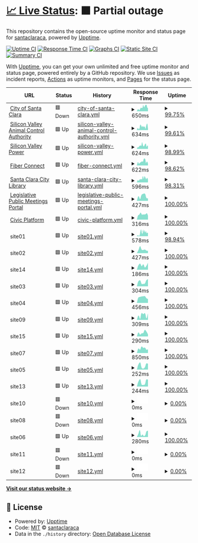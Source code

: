 # [📈 Live Status](https://santaclaraca.github.io/upptime): <!--live status--> **🟧 Partial outage**

This repository contains the open-source uptime monitor and status page for [santaclaraca](https://santaclaraca.github.io/upptime), powered by [Upptime](https://github.com/upptime/upptime).

[![Uptime CI](https://github.com/santaclaraca/upptime/workflows/Uptime%20CI/badge.svg)](https://github.com/santaclaraca/upptime/actions?query=workflow%3A%22Uptime+CI%22)
[![Response Time CI](https://github.com/santaclaraca/upptime/workflows/Response%20Time%20CI/badge.svg)](https://github.com/santaclaraca/upptime/actions?query=workflow%3A%22Response+Time+CI%22)
[![Graphs CI](https://github.com/santaclaraca/upptime/workflows/Graphs%20CI/badge.svg)](https://github.com/santaclaraca/upptime/actions?query=workflow%3A%22Graphs+CI%22)
[![Static Site CI](https://github.com/santaclaraca/upptime/workflows/Static%20Site%20CI/badge.svg)](https://github.com/santaclaraca/upptime/actions?query=workflow%3A%22Static+Site+CI%22)
[![Summary CI](https://github.com/santaclaraca/upptime/workflows/Summary%20CI/badge.svg)](https://github.com/santaclaraca/upptime/actions?query=workflow%3A%22Summary+CI%22)

With [Upptime](https://upptime.js.org), you can get your own unlimited and free uptime monitor and status page, powered entirely by a GitHub repository. We use [Issues](https://github.com/santaclaraca/upptime/issues) as incident reports, [Actions](https://github.com/santaclaraca/upptime/actions) as uptime monitors, and [Pages](https://santaclaraca.github.io/upptime) for the status page.

<!--start: status pages-->
<!-- This summary is generated by Upptime (https://github.com/upptime/upptime) -->
<!-- Do not edit this manually, your changes will be overwritten -->
<!-- prettier-ignore -->
| URL | Status | History | Response Time | Uptime |
| --- | ------ | ------- | ------------- | ------ |
| <img alt="" src="https://icons.duckduckgo.com/ip3/www.santaclaraca.gov.ico" height="13"> [City of Santa Clara](https://www.santaclaraca.gov) | 🟥 Down | [city-of-santa-clara.yml](https://github.com/santaclaraca/upptime/commits/HEAD/history/city-of-santa-clara.yml) | <details><summary><img alt="Response time graph" src="./graphs/city-of-santa-clara/response-time-week.png" height="20"> 650ms</summary><br><a href="https://santaclaraca.github.io/upptime/history/city-of-santa-clara"><img alt="Response time 764" src="https://img.shields.io/endpoint?url=https%3A%2F%2Fraw.githubusercontent.com%2Fsantaclaraca%2Fupptime%2FHEAD%2Fapi%2Fcity-of-santa-clara%2Fresponse-time.json"></a><br><a href="https://santaclaraca.github.io/upptime/history/city-of-santa-clara"><img alt="24-hour response time 713" src="https://img.shields.io/endpoint?url=https%3A%2F%2Fraw.githubusercontent.com%2Fsantaclaraca%2Fupptime%2FHEAD%2Fapi%2Fcity-of-santa-clara%2Fresponse-time-day.json"></a><br><a href="https://santaclaraca.github.io/upptime/history/city-of-santa-clara"><img alt="7-day response time 650" src="https://img.shields.io/endpoint?url=https%3A%2F%2Fraw.githubusercontent.com%2Fsantaclaraca%2Fupptime%2FHEAD%2Fapi%2Fcity-of-santa-clara%2Fresponse-time-week.json"></a><br><a href="https://santaclaraca.github.io/upptime/history/city-of-santa-clara"><img alt="30-day response time 688" src="https://img.shields.io/endpoint?url=https%3A%2F%2Fraw.githubusercontent.com%2Fsantaclaraca%2Fupptime%2FHEAD%2Fapi%2Fcity-of-santa-clara%2Fresponse-time-month.json"></a><br><a href="https://santaclaraca.github.io/upptime/history/city-of-santa-clara"><img alt="1-year response time 764" src="https://img.shields.io/endpoint?url=https%3A%2F%2Fraw.githubusercontent.com%2Fsantaclaraca%2Fupptime%2FHEAD%2Fapi%2Fcity-of-santa-clara%2Fresponse-time-year.json"></a></details> | <details><summary><a href="https://santaclaraca.github.io/upptime/history/city-of-santa-clara">99.75%</a></summary><a href="https://santaclaraca.github.io/upptime/history/city-of-santa-clara"><img alt="All-time uptime 99.92%" src="https://img.shields.io/endpoint?url=https%3A%2F%2Fraw.githubusercontent.com%2Fsantaclaraca%2Fupptime%2FHEAD%2Fapi%2Fcity-of-santa-clara%2Fuptime.json"></a><br><a href="https://santaclaraca.github.io/upptime/history/city-of-santa-clara"><img alt="24-hour uptime 98.28%" src="https://img.shields.io/endpoint?url=https%3A%2F%2Fraw.githubusercontent.com%2Fsantaclaraca%2Fupptime%2FHEAD%2Fapi%2Fcity-of-santa-clara%2Fuptime-day.json"></a><br><a href="https://santaclaraca.github.io/upptime/history/city-of-santa-clara"><img alt="7-day uptime 99.75%" src="https://img.shields.io/endpoint?url=https%3A%2F%2Fraw.githubusercontent.com%2Fsantaclaraca%2Fupptime%2FHEAD%2Fapi%2Fcity-of-santa-clara%2Fuptime-week.json"></a><br><a href="https://santaclaraca.github.io/upptime/history/city-of-santa-clara"><img alt="30-day uptime 99.90%" src="https://img.shields.io/endpoint?url=https%3A%2F%2Fraw.githubusercontent.com%2Fsantaclaraca%2Fupptime%2FHEAD%2Fapi%2Fcity-of-santa-clara%2Fuptime-month.json"></a><br><a href="https://santaclaraca.github.io/upptime/history/city-of-santa-clara"><img alt="1-year uptime 99.92%" src="https://img.shields.io/endpoint?url=https%3A%2F%2Fraw.githubusercontent.com%2Fsantaclaraca%2Fupptime%2FHEAD%2Fapi%2Fcity-of-santa-clara%2Fuptime-year.json"></a></details>
| <img alt="" src="https://icons.duckduckgo.com/ip3/www.svaca.com.ico" height="13"> [Silicon Valley Animal Control Authority](https://www.svaca.com) | 🟩 Up | [silicon-valley-animal-control-authority.yml](https://github.com/santaclaraca/upptime/commits/HEAD/history/silicon-valley-animal-control-authority.yml) | <details><summary><img alt="Response time graph" src="./graphs/silicon-valley-animal-control-authority/response-time-week.png" height="20"> 634ms</summary><br><a href="https://santaclaraca.github.io/upptime/history/silicon-valley-animal-control-authority"><img alt="Response time 734" src="https://img.shields.io/endpoint?url=https%3A%2F%2Fraw.githubusercontent.com%2Fsantaclaraca%2Fupptime%2FHEAD%2Fapi%2Fsilicon-valley-animal-control-authority%2Fresponse-time.json"></a><br><a href="https://santaclaraca.github.io/upptime/history/silicon-valley-animal-control-authority"><img alt="24-hour response time 663" src="https://img.shields.io/endpoint?url=https%3A%2F%2Fraw.githubusercontent.com%2Fsantaclaraca%2Fupptime%2FHEAD%2Fapi%2Fsilicon-valley-animal-control-authority%2Fresponse-time-day.json"></a><br><a href="https://santaclaraca.github.io/upptime/history/silicon-valley-animal-control-authority"><img alt="7-day response time 634" src="https://img.shields.io/endpoint?url=https%3A%2F%2Fraw.githubusercontent.com%2Fsantaclaraca%2Fupptime%2FHEAD%2Fapi%2Fsilicon-valley-animal-control-authority%2Fresponse-time-week.json"></a><br><a href="https://santaclaraca.github.io/upptime/history/silicon-valley-animal-control-authority"><img alt="30-day response time 670" src="https://img.shields.io/endpoint?url=https%3A%2F%2Fraw.githubusercontent.com%2Fsantaclaraca%2Fupptime%2FHEAD%2Fapi%2Fsilicon-valley-animal-control-authority%2Fresponse-time-month.json"></a><br><a href="https://santaclaraca.github.io/upptime/history/silicon-valley-animal-control-authority"><img alt="1-year response time 734" src="https://img.shields.io/endpoint?url=https%3A%2F%2Fraw.githubusercontent.com%2Fsantaclaraca%2Fupptime%2FHEAD%2Fapi%2Fsilicon-valley-animal-control-authority%2Fresponse-time-year.json"></a></details> | <details><summary><a href="https://santaclaraca.github.io/upptime/history/silicon-valley-animal-control-authority">99.61%</a></summary><a href="https://santaclaraca.github.io/upptime/history/silicon-valley-animal-control-authority"><img alt="All-time uptime 99.91%" src="https://img.shields.io/endpoint?url=https%3A%2F%2Fraw.githubusercontent.com%2Fsantaclaraca%2Fupptime%2FHEAD%2Fapi%2Fsilicon-valley-animal-control-authority%2Fuptime.json"></a><br><a href="https://santaclaraca.github.io/upptime/history/silicon-valley-animal-control-authority"><img alt="24-hour uptime 97.29%" src="https://img.shields.io/endpoint?url=https%3A%2F%2Fraw.githubusercontent.com%2Fsantaclaraca%2Fupptime%2FHEAD%2Fapi%2Fsilicon-valley-animal-control-authority%2Fuptime-day.json"></a><br><a href="https://santaclaraca.github.io/upptime/history/silicon-valley-animal-control-authority"><img alt="7-day uptime 99.61%" src="https://img.shields.io/endpoint?url=https%3A%2F%2Fraw.githubusercontent.com%2Fsantaclaraca%2Fupptime%2FHEAD%2Fapi%2Fsilicon-valley-animal-control-authority%2Fuptime-week.json"></a><br><a href="https://santaclaraca.github.io/upptime/history/silicon-valley-animal-control-authority"><img alt="30-day uptime 99.87%" src="https://img.shields.io/endpoint?url=https%3A%2F%2Fraw.githubusercontent.com%2Fsantaclaraca%2Fupptime%2FHEAD%2Fapi%2Fsilicon-valley-animal-control-authority%2Fuptime-month.json"></a><br><a href="https://santaclaraca.github.io/upptime/history/silicon-valley-animal-control-authority"><img alt="1-year uptime 99.91%" src="https://img.shields.io/endpoint?url=https%3A%2F%2Fraw.githubusercontent.com%2Fsantaclaraca%2Fupptime%2FHEAD%2Fapi%2Fsilicon-valley-animal-control-authority%2Fuptime-year.json"></a></details>
| <img alt="" src="https://icons.duckduckgo.com/ip3/www.siliconvalleypower.com.ico" height="13"> [Silicon Valley Power](https://www.siliconvalleypower.com) | 🟩 Up | [silicon-valley-power.yml](https://github.com/santaclaraca/upptime/commits/HEAD/history/silicon-valley-power.yml) | <details><summary><img alt="Response time graph" src="./graphs/silicon-valley-power/response-time-week.png" height="20"> 624ms</summary><br><a href="https://santaclaraca.github.io/upptime/history/silicon-valley-power"><img alt="Response time 675" src="https://img.shields.io/endpoint?url=https%3A%2F%2Fraw.githubusercontent.com%2Fsantaclaraca%2Fupptime%2FHEAD%2Fapi%2Fsilicon-valley-power%2Fresponse-time.json"></a><br><a href="https://santaclaraca.github.io/upptime/history/silicon-valley-power"><img alt="24-hour response time 659" src="https://img.shields.io/endpoint?url=https%3A%2F%2Fraw.githubusercontent.com%2Fsantaclaraca%2Fupptime%2FHEAD%2Fapi%2Fsilicon-valley-power%2Fresponse-time-day.json"></a><br><a href="https://santaclaraca.github.io/upptime/history/silicon-valley-power"><img alt="7-day response time 624" src="https://img.shields.io/endpoint?url=https%3A%2F%2Fraw.githubusercontent.com%2Fsantaclaraca%2Fupptime%2FHEAD%2Fapi%2Fsilicon-valley-power%2Fresponse-time-week.json"></a><br><a href="https://santaclaraca.github.io/upptime/history/silicon-valley-power"><img alt="30-day response time 649" src="https://img.shields.io/endpoint?url=https%3A%2F%2Fraw.githubusercontent.com%2Fsantaclaraca%2Fupptime%2FHEAD%2Fapi%2Fsilicon-valley-power%2Fresponse-time-month.json"></a><br><a href="https://santaclaraca.github.io/upptime/history/silicon-valley-power"><img alt="1-year response time 675" src="https://img.shields.io/endpoint?url=https%3A%2F%2Fraw.githubusercontent.com%2Fsantaclaraca%2Fupptime%2FHEAD%2Fapi%2Fsilicon-valley-power%2Fresponse-time-year.json"></a></details> | <details><summary><a href="https://santaclaraca.github.io/upptime/history/silicon-valley-power">98.99%</a></summary><a href="https://santaclaraca.github.io/upptime/history/silicon-valley-power"><img alt="All-time uptime 99.89%" src="https://img.shields.io/endpoint?url=https%3A%2F%2Fraw.githubusercontent.com%2Fsantaclaraca%2Fupptime%2FHEAD%2Fapi%2Fsilicon-valley-power%2Fuptime.json"></a><br><a href="https://santaclaraca.github.io/upptime/history/silicon-valley-power"><img alt="24-hour uptime 92.95%" src="https://img.shields.io/endpoint?url=https%3A%2F%2Fraw.githubusercontent.com%2Fsantaclaraca%2Fupptime%2FHEAD%2Fapi%2Fsilicon-valley-power%2Fuptime-day.json"></a><br><a href="https://santaclaraca.github.io/upptime/history/silicon-valley-power"><img alt="7-day uptime 98.99%" src="https://img.shields.io/endpoint?url=https%3A%2F%2Fraw.githubusercontent.com%2Fsantaclaraca%2Fupptime%2FHEAD%2Fapi%2Fsilicon-valley-power%2Fuptime-week.json"></a><br><a href="https://santaclaraca.github.io/upptime/history/silicon-valley-power"><img alt="30-day uptime 99.65%" src="https://img.shields.io/endpoint?url=https%3A%2F%2Fraw.githubusercontent.com%2Fsantaclaraca%2Fupptime%2FHEAD%2Fapi%2Fsilicon-valley-power%2Fuptime-month.json"></a><br><a href="https://santaclaraca.github.io/upptime/history/silicon-valley-power"><img alt="1-year uptime 99.89%" src="https://img.shields.io/endpoint?url=https%3A%2F%2Fraw.githubusercontent.com%2Fsantaclaraca%2Fupptime%2FHEAD%2Fapi%2Fsilicon-valley-power%2Fuptime-year.json"></a></details>
| <img alt="" src="https://icons.duckduckgo.com/ip3/www.svpfiber.com.ico" height="13"> [Fiber Connect](https://www.svpfiber.com) | 🟩 Up | [fiber-connect.yml](https://github.com/santaclaraca/upptime/commits/HEAD/history/fiber-connect.yml) | <details><summary><img alt="Response time graph" src="./graphs/fiber-connect/response-time-week.png" height="20"> 622ms</summary><br><a href="https://santaclaraca.github.io/upptime/history/fiber-connect"><img alt="Response time 618" src="https://img.shields.io/endpoint?url=https%3A%2F%2Fraw.githubusercontent.com%2Fsantaclaraca%2Fupptime%2FHEAD%2Fapi%2Ffiber-connect%2Fresponse-time.json"></a><br><a href="https://santaclaraca.github.io/upptime/history/fiber-connect"><img alt="24-hour response time 677" src="https://img.shields.io/endpoint?url=https%3A%2F%2Fraw.githubusercontent.com%2Fsantaclaraca%2Fupptime%2FHEAD%2Fapi%2Ffiber-connect%2Fresponse-time-day.json"></a><br><a href="https://santaclaraca.github.io/upptime/history/fiber-connect"><img alt="7-day response time 622" src="https://img.shields.io/endpoint?url=https%3A%2F%2Fraw.githubusercontent.com%2Fsantaclaraca%2Fupptime%2FHEAD%2Fapi%2Ffiber-connect%2Fresponse-time-week.json"></a><br><a href="https://santaclaraca.github.io/upptime/history/fiber-connect"><img alt="30-day response time 882" src="https://img.shields.io/endpoint?url=https%3A%2F%2Fraw.githubusercontent.com%2Fsantaclaraca%2Fupptime%2FHEAD%2Fapi%2Ffiber-connect%2Fresponse-time-month.json"></a><br><a href="https://santaclaraca.github.io/upptime/history/fiber-connect"><img alt="1-year response time 618" src="https://img.shields.io/endpoint?url=https%3A%2F%2Fraw.githubusercontent.com%2Fsantaclaraca%2Fupptime%2FHEAD%2Fapi%2Ffiber-connect%2Fresponse-time-year.json"></a></details> | <details><summary><a href="https://santaclaraca.github.io/upptime/history/fiber-connect">98.62%</a></summary><a href="https://santaclaraca.github.io/upptime/history/fiber-connect"><img alt="All-time uptime 99.89%" src="https://img.shields.io/endpoint?url=https%3A%2F%2Fraw.githubusercontent.com%2Fsantaclaraca%2Fupptime%2FHEAD%2Fapi%2Ffiber-connect%2Fuptime.json"></a><br><a href="https://santaclaraca.github.io/upptime/history/fiber-connect"><img alt="24-hour uptime 90.34%" src="https://img.shields.io/endpoint?url=https%3A%2F%2Fraw.githubusercontent.com%2Fsantaclaraca%2Fupptime%2FHEAD%2Fapi%2Ffiber-connect%2Fuptime-day.json"></a><br><a href="https://santaclaraca.github.io/upptime/history/fiber-connect"><img alt="7-day uptime 98.62%" src="https://img.shields.io/endpoint?url=https%3A%2F%2Fraw.githubusercontent.com%2Fsantaclaraca%2Fupptime%2FHEAD%2Fapi%2Ffiber-connect%2Fuptime-week.json"></a><br><a href="https://santaclaraca.github.io/upptime/history/fiber-connect"><img alt="30-day uptime 99.64%" src="https://img.shields.io/endpoint?url=https%3A%2F%2Fraw.githubusercontent.com%2Fsantaclaraca%2Fupptime%2FHEAD%2Fapi%2Ffiber-connect%2Fuptime-month.json"></a><br><a href="https://santaclaraca.github.io/upptime/history/fiber-connect"><img alt="1-year uptime 99.89%" src="https://img.shields.io/endpoint?url=https%3A%2F%2Fraw.githubusercontent.com%2Fsantaclaraca%2Fupptime%2FHEAD%2Fapi%2Ffiber-connect%2Fuptime-year.json"></a></details>
| <img alt="" src="https://icons.duckduckgo.com/ip3/www.sclibrary.org.ico" height="13"> [Santa Clara City Library](https://www.sclibrary.org) | 🟩 Up | [santa-clara-city-library.yml](https://github.com/santaclaraca/upptime/commits/HEAD/history/santa-clara-city-library.yml) | <details><summary><img alt="Response time graph" src="./graphs/santa-clara-city-library/response-time-week.png" height="20"> 596ms</summary><br><a href="https://santaclaraca.github.io/upptime/history/santa-clara-city-library"><img alt="Response time 581" src="https://img.shields.io/endpoint?url=https%3A%2F%2Fraw.githubusercontent.com%2Fsantaclaraca%2Fupptime%2FHEAD%2Fapi%2Fsanta-clara-city-library%2Fresponse-time.json"></a><br><a href="https://santaclaraca.github.io/upptime/history/santa-clara-city-library"><img alt="24-hour response time 633" src="https://img.shields.io/endpoint?url=https%3A%2F%2Fraw.githubusercontent.com%2Fsantaclaraca%2Fupptime%2FHEAD%2Fapi%2Fsanta-clara-city-library%2Fresponse-time-day.json"></a><br><a href="https://santaclaraca.github.io/upptime/history/santa-clara-city-library"><img alt="7-day response time 596" src="https://img.shields.io/endpoint?url=https%3A%2F%2Fraw.githubusercontent.com%2Fsantaclaraca%2Fupptime%2FHEAD%2Fapi%2Fsanta-clara-city-library%2Fresponse-time-week.json"></a><br><a href="https://santaclaraca.github.io/upptime/history/santa-clara-city-library"><img alt="30-day response time 556" src="https://img.shields.io/endpoint?url=https%3A%2F%2Fraw.githubusercontent.com%2Fsantaclaraca%2Fupptime%2FHEAD%2Fapi%2Fsanta-clara-city-library%2Fresponse-time-month.json"></a><br><a href="https://santaclaraca.github.io/upptime/history/santa-clara-city-library"><img alt="1-year response time 581" src="https://img.shields.io/endpoint?url=https%3A%2F%2Fraw.githubusercontent.com%2Fsantaclaraca%2Fupptime%2FHEAD%2Fapi%2Fsanta-clara-city-library%2Fresponse-time-year.json"></a></details> | <details><summary><a href="https://santaclaraca.github.io/upptime/history/santa-clara-city-library">98.31%</a></summary><a href="https://santaclaraca.github.io/upptime/history/santa-clara-city-library"><img alt="All-time uptime 99.89%" src="https://img.shields.io/endpoint?url=https%3A%2F%2Fraw.githubusercontent.com%2Fsantaclaraca%2Fupptime%2FHEAD%2Fapi%2Fsanta-clara-city-library%2Fuptime.json"></a><br><a href="https://santaclaraca.github.io/upptime/history/santa-clara-city-library"><img alt="24-hour uptime 88.19%" src="https://img.shields.io/endpoint?url=https%3A%2F%2Fraw.githubusercontent.com%2Fsantaclaraca%2Fupptime%2FHEAD%2Fapi%2Fsanta-clara-city-library%2Fuptime-day.json"></a><br><a href="https://santaclaraca.github.io/upptime/history/santa-clara-city-library"><img alt="7-day uptime 98.31%" src="https://img.shields.io/endpoint?url=https%3A%2F%2Fraw.githubusercontent.com%2Fsantaclaraca%2Fupptime%2FHEAD%2Fapi%2Fsanta-clara-city-library%2Fuptime-week.json"></a><br><a href="https://santaclaraca.github.io/upptime/history/santa-clara-city-library"><img alt="30-day uptime 99.57%" src="https://img.shields.io/endpoint?url=https%3A%2F%2Fraw.githubusercontent.com%2Fsantaclaraca%2Fupptime%2FHEAD%2Fapi%2Fsanta-clara-city-library%2Fuptime-month.json"></a><br><a href="https://santaclaraca.github.io/upptime/history/santa-clara-city-library"><img alt="1-year uptime 99.89%" src="https://img.shields.io/endpoint?url=https%3A%2F%2Fraw.githubusercontent.com%2Fsantaclaraca%2Fupptime%2FHEAD%2Fapi%2Fsanta-clara-city-library%2Fuptime-year.json"></a></details>
| <img alt="" src="https://icons.duckduckgo.com/ip3/santaclara.legistar.com.ico" height="13"> [Legislative Public Meetings Portal](https://santaclara.legistar.com/) | 🟩 Up | [legislative-public-meetings-portal.yml](https://github.com/santaclaraca/upptime/commits/HEAD/history/legislative-public-meetings-portal.yml) | <details><summary><img alt="Response time graph" src="./graphs/legislative-public-meetings-portal/response-time-week.png" height="20"> 427ms</summary><br><a href="https://santaclaraca.github.io/upptime/history/legislative-public-meetings-portal"><img alt="Response time 420" src="https://img.shields.io/endpoint?url=https%3A%2F%2Fraw.githubusercontent.com%2Fsantaclaraca%2Fupptime%2FHEAD%2Fapi%2Flegislative-public-meetings-portal%2Fresponse-time.json"></a><br><a href="https://santaclaraca.github.io/upptime/history/legislative-public-meetings-portal"><img alt="24-hour response time 226" src="https://img.shields.io/endpoint?url=https%3A%2F%2Fraw.githubusercontent.com%2Fsantaclaraca%2Fupptime%2FHEAD%2Fapi%2Flegislative-public-meetings-portal%2Fresponse-time-day.json"></a><br><a href="https://santaclaraca.github.io/upptime/history/legislative-public-meetings-portal"><img alt="7-day response time 427" src="https://img.shields.io/endpoint?url=https%3A%2F%2Fraw.githubusercontent.com%2Fsantaclaraca%2Fupptime%2FHEAD%2Fapi%2Flegislative-public-meetings-portal%2Fresponse-time-week.json"></a><br><a href="https://santaclaraca.github.io/upptime/history/legislative-public-meetings-portal"><img alt="30-day response time 403" src="https://img.shields.io/endpoint?url=https%3A%2F%2Fraw.githubusercontent.com%2Fsantaclaraca%2Fupptime%2FHEAD%2Fapi%2Flegislative-public-meetings-portal%2Fresponse-time-month.json"></a><br><a href="https://santaclaraca.github.io/upptime/history/legislative-public-meetings-portal"><img alt="1-year response time 420" src="https://img.shields.io/endpoint?url=https%3A%2F%2Fraw.githubusercontent.com%2Fsantaclaraca%2Fupptime%2FHEAD%2Fapi%2Flegislative-public-meetings-portal%2Fresponse-time-year.json"></a></details> | <details><summary><a href="https://santaclaraca.github.io/upptime/history/legislative-public-meetings-portal">100.00%</a></summary><a href="https://santaclaraca.github.io/upptime/history/legislative-public-meetings-portal"><img alt="All-time uptime 99.99%" src="https://img.shields.io/endpoint?url=https%3A%2F%2Fraw.githubusercontent.com%2Fsantaclaraca%2Fupptime%2FHEAD%2Fapi%2Flegislative-public-meetings-portal%2Fuptime.json"></a><br><a href="https://santaclaraca.github.io/upptime/history/legislative-public-meetings-portal"><img alt="24-hour uptime 100.00%" src="https://img.shields.io/endpoint?url=https%3A%2F%2Fraw.githubusercontent.com%2Fsantaclaraca%2Fupptime%2FHEAD%2Fapi%2Flegislative-public-meetings-portal%2Fuptime-day.json"></a><br><a href="https://santaclaraca.github.io/upptime/history/legislative-public-meetings-portal"><img alt="7-day uptime 100.00%" src="https://img.shields.io/endpoint?url=https%3A%2F%2Fraw.githubusercontent.com%2Fsantaclaraca%2Fupptime%2FHEAD%2Fapi%2Flegislative-public-meetings-portal%2Fuptime-week.json"></a><br><a href="https://santaclaraca.github.io/upptime/history/legislative-public-meetings-portal"><img alt="30-day uptime 99.96%" src="https://img.shields.io/endpoint?url=https%3A%2F%2Fraw.githubusercontent.com%2Fsantaclaraca%2Fupptime%2FHEAD%2Fapi%2Flegislative-public-meetings-portal%2Fuptime-month.json"></a><br><a href="https://santaclaraca.github.io/upptime/history/legislative-public-meetings-portal"><img alt="1-year uptime 99.99%" src="https://img.shields.io/endpoint?url=https%3A%2F%2Fraw.githubusercontent.com%2Fsantaclaraca%2Fupptime%2FHEAD%2Fapi%2Flegislative-public-meetings-portal%2Fuptime-year.json"></a></details>
| <img alt="" src="https://icons.duckduckgo.com/ip3/aca-prod.accela.com.ico" height="13"> [Civic Platform](https://aca-prod.accela.com/santaclara) | 🟩 Up | [civic-platform.yml](https://github.com/santaclaraca/upptime/commits/HEAD/history/civic-platform.yml) | <details><summary><img alt="Response time graph" src="./graphs/civic-platform/response-time-week.png" height="20"> 316ms</summary><br><a href="https://santaclaraca.github.io/upptime/history/civic-platform"><img alt="Response time 522" src="https://img.shields.io/endpoint?url=https%3A%2F%2Fraw.githubusercontent.com%2Fsantaclaraca%2Fupptime%2FHEAD%2Fapi%2Fcivic-platform%2Fresponse-time.json"></a><br><a href="https://santaclaraca.github.io/upptime/history/civic-platform"><img alt="24-hour response time 236" src="https://img.shields.io/endpoint?url=https%3A%2F%2Fraw.githubusercontent.com%2Fsantaclaraca%2Fupptime%2FHEAD%2Fapi%2Fcivic-platform%2Fresponse-time-day.json"></a><br><a href="https://santaclaraca.github.io/upptime/history/civic-platform"><img alt="7-day response time 316" src="https://img.shields.io/endpoint?url=https%3A%2F%2Fraw.githubusercontent.com%2Fsantaclaraca%2Fupptime%2FHEAD%2Fapi%2Fcivic-platform%2Fresponse-time-week.json"></a><br><a href="https://santaclaraca.github.io/upptime/history/civic-platform"><img alt="30-day response time 335" src="https://img.shields.io/endpoint?url=https%3A%2F%2Fraw.githubusercontent.com%2Fsantaclaraca%2Fupptime%2FHEAD%2Fapi%2Fcivic-platform%2Fresponse-time-month.json"></a><br><a href="https://santaclaraca.github.io/upptime/history/civic-platform"><img alt="1-year response time 522" src="https://img.shields.io/endpoint?url=https%3A%2F%2Fraw.githubusercontent.com%2Fsantaclaraca%2Fupptime%2FHEAD%2Fapi%2Fcivic-platform%2Fresponse-time-year.json"></a></details> | <details><summary><a href="https://santaclaraca.github.io/upptime/history/civic-platform">100.00%</a></summary><a href="https://santaclaraca.github.io/upptime/history/civic-platform"><img alt="All-time uptime 99.85%" src="https://img.shields.io/endpoint?url=https%3A%2F%2Fraw.githubusercontent.com%2Fsantaclaraca%2Fupptime%2FHEAD%2Fapi%2Fcivic-platform%2Fuptime.json"></a><br><a href="https://santaclaraca.github.io/upptime/history/civic-platform"><img alt="24-hour uptime 100.00%" src="https://img.shields.io/endpoint?url=https%3A%2F%2Fraw.githubusercontent.com%2Fsantaclaraca%2Fupptime%2FHEAD%2Fapi%2Fcivic-platform%2Fuptime-day.json"></a><br><a href="https://santaclaraca.github.io/upptime/history/civic-platform"><img alt="7-day uptime 100.00%" src="https://img.shields.io/endpoint?url=https%3A%2F%2Fraw.githubusercontent.com%2Fsantaclaraca%2Fupptime%2FHEAD%2Fapi%2Fcivic-platform%2Fuptime-week.json"></a><br><a href="https://santaclaraca.github.io/upptime/history/civic-platform"><img alt="30-day uptime 99.95%" src="https://img.shields.io/endpoint?url=https%3A%2F%2Fraw.githubusercontent.com%2Fsantaclaraca%2Fupptime%2FHEAD%2Fapi%2Fcivic-platform%2Fuptime-month.json"></a><br><a href="https://santaclaraca.github.io/upptime/history/civic-platform"><img alt="1-year uptime 99.85%" src="https://img.shields.io/endpoint?url=https%3A%2F%2Fraw.githubusercontent.com%2Fsantaclaraca%2Fupptime%2FHEAD%2Fapi%2Fcivic-platform%2Fuptime-year.json"></a></details>
| <img alt="" src="https://icons.duckduckgo.com/ip3/null.ico" height="13"> site01 | 🟩 Up | [site01.yml](https://github.com/santaclaraca/upptime/commits/HEAD/history/site01.yml) | <details><summary><img alt="Response time graph" src="./graphs/site01/response-time-week.png" height="20"> 578ms</summary><br><a href="https://santaclaraca.github.io/upptime/history/site01"><img alt="Response time 631" src="https://img.shields.io/endpoint?url=https%3A%2F%2Fraw.githubusercontent.com%2Fsantaclaraca%2Fupptime%2FHEAD%2Fapi%2Fsite01%2Fresponse-time.json"></a><br><a href="https://santaclaraca.github.io/upptime/history/site01"><img alt="24-hour response time 621" src="https://img.shields.io/endpoint?url=https%3A%2F%2Fraw.githubusercontent.com%2Fsantaclaraca%2Fupptime%2FHEAD%2Fapi%2Fsite01%2Fresponse-time-day.json"></a><br><a href="https://santaclaraca.github.io/upptime/history/site01"><img alt="7-day response time 578" src="https://img.shields.io/endpoint?url=https%3A%2F%2Fraw.githubusercontent.com%2Fsantaclaraca%2Fupptime%2FHEAD%2Fapi%2Fsite01%2Fresponse-time-week.json"></a><br><a href="https://santaclaraca.github.io/upptime/history/site01"><img alt="30-day response time 561" src="https://img.shields.io/endpoint?url=https%3A%2F%2Fraw.githubusercontent.com%2Fsantaclaraca%2Fupptime%2FHEAD%2Fapi%2Fsite01%2Fresponse-time-month.json"></a><br><a href="https://santaclaraca.github.io/upptime/history/site01"><img alt="1-year response time 631" src="https://img.shields.io/endpoint?url=https%3A%2F%2Fraw.githubusercontent.com%2Fsantaclaraca%2Fupptime%2FHEAD%2Fapi%2Fsite01%2Fresponse-time-year.json"></a></details> | <details><summary><a href="https://santaclaraca.github.io/upptime/history/site01">98.94%</a></summary><a href="https://santaclaraca.github.io/upptime/history/site01"><img alt="All-time uptime 99.88%" src="https://img.shields.io/endpoint?url=https%3A%2F%2Fraw.githubusercontent.com%2Fsantaclaraca%2Fupptime%2FHEAD%2Fapi%2Fsite01%2Fuptime.json"></a><br><a href="https://santaclaraca.github.io/upptime/history/site01"><img alt="24-hour uptime 92.56%" src="https://img.shields.io/endpoint?url=https%3A%2F%2Fraw.githubusercontent.com%2Fsantaclaraca%2Fupptime%2FHEAD%2Fapi%2Fsite01%2Fuptime-day.json"></a><br><a href="https://santaclaraca.github.io/upptime/history/site01"><img alt="7-day uptime 98.94%" src="https://img.shields.io/endpoint?url=https%3A%2F%2Fraw.githubusercontent.com%2Fsantaclaraca%2Fupptime%2FHEAD%2Fapi%2Fsite01%2Fuptime-week.json"></a><br><a href="https://santaclaraca.github.io/upptime/history/site01"><img alt="30-day uptime 99.71%" src="https://img.shields.io/endpoint?url=https%3A%2F%2Fraw.githubusercontent.com%2Fsantaclaraca%2Fupptime%2FHEAD%2Fapi%2Fsite01%2Fuptime-month.json"></a><br><a href="https://santaclaraca.github.io/upptime/history/site01"><img alt="1-year uptime 99.88%" src="https://img.shields.io/endpoint?url=https%3A%2F%2Fraw.githubusercontent.com%2Fsantaclaraca%2Fupptime%2FHEAD%2Fapi%2Fsite01%2Fuptime-year.json"></a></details>
| <img alt="" src="https://icons.duckduckgo.com/ip3/null.ico" height="13"> site02 | 🟩 Up | [site02.yml](https://github.com/santaclaraca/upptime/commits/HEAD/history/site02.yml) | <details><summary><img alt="Response time graph" src="./graphs/site02/response-time-week.png" height="20"> 427ms</summary><br><a href="https://santaclaraca.github.io/upptime/history/site02"><img alt="Response time 327" src="https://img.shields.io/endpoint?url=https%3A%2F%2Fraw.githubusercontent.com%2Fsantaclaraca%2Fupptime%2FHEAD%2Fapi%2Fsite02%2Fresponse-time.json"></a><br><a href="https://santaclaraca.github.io/upptime/history/site02"><img alt="24-hour response time 276" src="https://img.shields.io/endpoint?url=https%3A%2F%2Fraw.githubusercontent.com%2Fsantaclaraca%2Fupptime%2FHEAD%2Fapi%2Fsite02%2Fresponse-time-day.json"></a><br><a href="https://santaclaraca.github.io/upptime/history/site02"><img alt="7-day response time 427" src="https://img.shields.io/endpoint?url=https%3A%2F%2Fraw.githubusercontent.com%2Fsantaclaraca%2Fupptime%2FHEAD%2Fapi%2Fsite02%2Fresponse-time-week.json"></a><br><a href="https://santaclaraca.github.io/upptime/history/site02"><img alt="30-day response time 351" src="https://img.shields.io/endpoint?url=https%3A%2F%2Fraw.githubusercontent.com%2Fsantaclaraca%2Fupptime%2FHEAD%2Fapi%2Fsite02%2Fresponse-time-month.json"></a><br><a href="https://santaclaraca.github.io/upptime/history/site02"><img alt="1-year response time 327" src="https://img.shields.io/endpoint?url=https%3A%2F%2Fraw.githubusercontent.com%2Fsantaclaraca%2Fupptime%2FHEAD%2Fapi%2Fsite02%2Fresponse-time-year.json"></a></details> | <details><summary><a href="https://santaclaraca.github.io/upptime/history/site02">100.00%</a></summary><a href="https://santaclaraca.github.io/upptime/history/site02"><img alt="All-time uptime 99.89%" src="https://img.shields.io/endpoint?url=https%3A%2F%2Fraw.githubusercontent.com%2Fsantaclaraca%2Fupptime%2FHEAD%2Fapi%2Fsite02%2Fuptime.json"></a><br><a href="https://santaclaraca.github.io/upptime/history/site02"><img alt="24-hour uptime 100.00%" src="https://img.shields.io/endpoint?url=https%3A%2F%2Fraw.githubusercontent.com%2Fsantaclaraca%2Fupptime%2FHEAD%2Fapi%2Fsite02%2Fuptime-day.json"></a><br><a href="https://santaclaraca.github.io/upptime/history/site02"><img alt="7-day uptime 100.00%" src="https://img.shields.io/endpoint?url=https%3A%2F%2Fraw.githubusercontent.com%2Fsantaclaraca%2Fupptime%2FHEAD%2Fapi%2Fsite02%2Fuptime-week.json"></a><br><a href="https://santaclaraca.github.io/upptime/history/site02"><img alt="30-day uptime 100.00%" src="https://img.shields.io/endpoint?url=https%3A%2F%2Fraw.githubusercontent.com%2Fsantaclaraca%2Fupptime%2FHEAD%2Fapi%2Fsite02%2Fuptime-month.json"></a><br><a href="https://santaclaraca.github.io/upptime/history/site02"><img alt="1-year uptime 99.89%" src="https://img.shields.io/endpoint?url=https%3A%2F%2Fraw.githubusercontent.com%2Fsantaclaraca%2Fupptime%2FHEAD%2Fapi%2Fsite02%2Fuptime-year.json"></a></details>
| <img alt="" src="https://icons.duckduckgo.com/ip3/null.ico" height="13"> site14 | 🟩 Up | [site14.yml](https://github.com/santaclaraca/upptime/commits/HEAD/history/site14.yml) | <details><summary><img alt="Response time graph" src="./graphs/site14/response-time-week.png" height="20"> 186ms</summary><br><a href="https://santaclaraca.github.io/upptime/history/site14"><img alt="Response time 799" src="https://img.shields.io/endpoint?url=https%3A%2F%2Fraw.githubusercontent.com%2Fsantaclaraca%2Fupptime%2FHEAD%2Fapi%2Fsite14%2Fresponse-time.json"></a><br><a href="https://santaclaraca.github.io/upptime/history/site14"><img alt="24-hour response time 276" src="https://img.shields.io/endpoint?url=https%3A%2F%2Fraw.githubusercontent.com%2Fsantaclaraca%2Fupptime%2FHEAD%2Fapi%2Fsite14%2Fresponse-time-day.json"></a><br><a href="https://santaclaraca.github.io/upptime/history/site14"><img alt="7-day response time 186" src="https://img.shields.io/endpoint?url=https%3A%2F%2Fraw.githubusercontent.com%2Fsantaclaraca%2Fupptime%2FHEAD%2Fapi%2Fsite14%2Fresponse-time-week.json"></a><br><a href="https://santaclaraca.github.io/upptime/history/site14"><img alt="30-day response time 1094" src="https://img.shields.io/endpoint?url=https%3A%2F%2Fraw.githubusercontent.com%2Fsantaclaraca%2Fupptime%2FHEAD%2Fapi%2Fsite14%2Fresponse-time-month.json"></a><br><a href="https://santaclaraca.github.io/upptime/history/site14"><img alt="1-year response time 799" src="https://img.shields.io/endpoint?url=https%3A%2F%2Fraw.githubusercontent.com%2Fsantaclaraca%2Fupptime%2FHEAD%2Fapi%2Fsite14%2Fresponse-time-year.json"></a></details> | <details><summary><a href="https://santaclaraca.github.io/upptime/history/site14">100.00%</a></summary><a href="https://santaclaraca.github.io/upptime/history/site14"><img alt="All-time uptime 99.89%" src="https://img.shields.io/endpoint?url=https%3A%2F%2Fraw.githubusercontent.com%2Fsantaclaraca%2Fupptime%2FHEAD%2Fapi%2Fsite14%2Fuptime.json"></a><br><a href="https://santaclaraca.github.io/upptime/history/site14"><img alt="24-hour uptime 100.00%" src="https://img.shields.io/endpoint?url=https%3A%2F%2Fraw.githubusercontent.com%2Fsantaclaraca%2Fupptime%2FHEAD%2Fapi%2Fsite14%2Fuptime-day.json"></a><br><a href="https://santaclaraca.github.io/upptime/history/site14"><img alt="7-day uptime 100.00%" src="https://img.shields.io/endpoint?url=https%3A%2F%2Fraw.githubusercontent.com%2Fsantaclaraca%2Fupptime%2FHEAD%2Fapi%2Fsite14%2Fuptime-week.json"></a><br><a href="https://santaclaraca.github.io/upptime/history/site14"><img alt="30-day uptime 99.92%" src="https://img.shields.io/endpoint?url=https%3A%2F%2Fraw.githubusercontent.com%2Fsantaclaraca%2Fupptime%2FHEAD%2Fapi%2Fsite14%2Fuptime-month.json"></a><br><a href="https://santaclaraca.github.io/upptime/history/site14"><img alt="1-year uptime 99.89%" src="https://img.shields.io/endpoint?url=https%3A%2F%2Fraw.githubusercontent.com%2Fsantaclaraca%2Fupptime%2FHEAD%2Fapi%2Fsite14%2Fuptime-year.json"></a></details>
| <img alt="" src="https://icons.duckduckgo.com/ip3/null.ico" height="13"> site03 | 🟩 Up | [site03.yml](https://github.com/santaclaraca/upptime/commits/HEAD/history/site03.yml) | <details><summary><img alt="Response time graph" src="./graphs/site03/response-time-week.png" height="20"> 304ms</summary><br><a href="https://santaclaraca.github.io/upptime/history/site03"><img alt="Response time 360" src="https://img.shields.io/endpoint?url=https%3A%2F%2Fraw.githubusercontent.com%2Fsantaclaraca%2Fupptime%2FHEAD%2Fapi%2Fsite03%2Fresponse-time.json"></a><br><a href="https://santaclaraca.github.io/upptime/history/site03"><img alt="24-hour response time 481" src="https://img.shields.io/endpoint?url=https%3A%2F%2Fraw.githubusercontent.com%2Fsantaclaraca%2Fupptime%2FHEAD%2Fapi%2Fsite03%2Fresponse-time-day.json"></a><br><a href="https://santaclaraca.github.io/upptime/history/site03"><img alt="7-day response time 304" src="https://img.shields.io/endpoint?url=https%3A%2F%2Fraw.githubusercontent.com%2Fsantaclaraca%2Fupptime%2FHEAD%2Fapi%2Fsite03%2Fresponse-time-week.json"></a><br><a href="https://santaclaraca.github.io/upptime/history/site03"><img alt="30-day response time 348" src="https://img.shields.io/endpoint?url=https%3A%2F%2Fraw.githubusercontent.com%2Fsantaclaraca%2Fupptime%2FHEAD%2Fapi%2Fsite03%2Fresponse-time-month.json"></a><br><a href="https://santaclaraca.github.io/upptime/history/site03"><img alt="1-year response time 360" src="https://img.shields.io/endpoint?url=https%3A%2F%2Fraw.githubusercontent.com%2Fsantaclaraca%2Fupptime%2FHEAD%2Fapi%2Fsite03%2Fresponse-time-year.json"></a></details> | <details><summary><a href="https://santaclaraca.github.io/upptime/history/site03">100.00%</a></summary><a href="https://santaclaraca.github.io/upptime/history/site03"><img alt="All-time uptime 100.00%" src="https://img.shields.io/endpoint?url=https%3A%2F%2Fraw.githubusercontent.com%2Fsantaclaraca%2Fupptime%2FHEAD%2Fapi%2Fsite03%2Fuptime.json"></a><br><a href="https://santaclaraca.github.io/upptime/history/site03"><img alt="24-hour uptime 100.00%" src="https://img.shields.io/endpoint?url=https%3A%2F%2Fraw.githubusercontent.com%2Fsantaclaraca%2Fupptime%2FHEAD%2Fapi%2Fsite03%2Fuptime-day.json"></a><br><a href="https://santaclaraca.github.io/upptime/history/site03"><img alt="7-day uptime 100.00%" src="https://img.shields.io/endpoint?url=https%3A%2F%2Fraw.githubusercontent.com%2Fsantaclaraca%2Fupptime%2FHEAD%2Fapi%2Fsite03%2Fuptime-week.json"></a><br><a href="https://santaclaraca.github.io/upptime/history/site03"><img alt="30-day uptime 100.00%" src="https://img.shields.io/endpoint?url=https%3A%2F%2Fraw.githubusercontent.com%2Fsantaclaraca%2Fupptime%2FHEAD%2Fapi%2Fsite03%2Fuptime-month.json"></a><br><a href="https://santaclaraca.github.io/upptime/history/site03"><img alt="1-year uptime 100.00%" src="https://img.shields.io/endpoint?url=https%3A%2F%2Fraw.githubusercontent.com%2Fsantaclaraca%2Fupptime%2FHEAD%2Fapi%2Fsite03%2Fuptime-year.json"></a></details>
| <img alt="" src="https://icons.duckduckgo.com/ip3/null.ico" height="13"> site04 | 🟩 Up | [site04.yml](https://github.com/santaclaraca/upptime/commits/HEAD/history/site04.yml) | <details><summary><img alt="Response time graph" src="./graphs/site04/response-time-week.png" height="20"> 456ms</summary><br><a href="https://santaclaraca.github.io/upptime/history/site04"><img alt="Response time 540" src="https://img.shields.io/endpoint?url=https%3A%2F%2Fraw.githubusercontent.com%2Fsantaclaraca%2Fupptime%2FHEAD%2Fapi%2Fsite04%2Fresponse-time.json"></a><br><a href="https://santaclaraca.github.io/upptime/history/site04"><img alt="24-hour response time 314" src="https://img.shields.io/endpoint?url=https%3A%2F%2Fraw.githubusercontent.com%2Fsantaclaraca%2Fupptime%2FHEAD%2Fapi%2Fsite04%2Fresponse-time-day.json"></a><br><a href="https://santaclaraca.github.io/upptime/history/site04"><img alt="7-day response time 456" src="https://img.shields.io/endpoint?url=https%3A%2F%2Fraw.githubusercontent.com%2Fsantaclaraca%2Fupptime%2FHEAD%2Fapi%2Fsite04%2Fresponse-time-week.json"></a><br><a href="https://santaclaraca.github.io/upptime/history/site04"><img alt="30-day response time 427" src="https://img.shields.io/endpoint?url=https%3A%2F%2Fraw.githubusercontent.com%2Fsantaclaraca%2Fupptime%2FHEAD%2Fapi%2Fsite04%2Fresponse-time-month.json"></a><br><a href="https://santaclaraca.github.io/upptime/history/site04"><img alt="1-year response time 540" src="https://img.shields.io/endpoint?url=https%3A%2F%2Fraw.githubusercontent.com%2Fsantaclaraca%2Fupptime%2FHEAD%2Fapi%2Fsite04%2Fresponse-time-year.json"></a></details> | <details><summary><a href="https://santaclaraca.github.io/upptime/history/site04">100.00%</a></summary><a href="https://santaclaraca.github.io/upptime/history/site04"><img alt="All-time uptime 99.96%" src="https://img.shields.io/endpoint?url=https%3A%2F%2Fraw.githubusercontent.com%2Fsantaclaraca%2Fupptime%2FHEAD%2Fapi%2Fsite04%2Fuptime.json"></a><br><a href="https://santaclaraca.github.io/upptime/history/site04"><img alt="24-hour uptime 100.00%" src="https://img.shields.io/endpoint?url=https%3A%2F%2Fraw.githubusercontent.com%2Fsantaclaraca%2Fupptime%2FHEAD%2Fapi%2Fsite04%2Fuptime-day.json"></a><br><a href="https://santaclaraca.github.io/upptime/history/site04"><img alt="7-day uptime 100.00%" src="https://img.shields.io/endpoint?url=https%3A%2F%2Fraw.githubusercontent.com%2Fsantaclaraca%2Fupptime%2FHEAD%2Fapi%2Fsite04%2Fuptime-week.json"></a><br><a href="https://santaclaraca.github.io/upptime/history/site04"><img alt="30-day uptime 100.00%" src="https://img.shields.io/endpoint?url=https%3A%2F%2Fraw.githubusercontent.com%2Fsantaclaraca%2Fupptime%2FHEAD%2Fapi%2Fsite04%2Fuptime-month.json"></a><br><a href="https://santaclaraca.github.io/upptime/history/site04"><img alt="1-year uptime 99.96%" src="https://img.shields.io/endpoint?url=https%3A%2F%2Fraw.githubusercontent.com%2Fsantaclaraca%2Fupptime%2FHEAD%2Fapi%2Fsite04%2Fuptime-year.json"></a></details>
| <img alt="" src="https://icons.duckduckgo.com/ip3/null.ico" height="13"> site09 | 🟩 Up | [site09.yml](https://github.com/santaclaraca/upptime/commits/HEAD/history/site09.yml) | <details><summary><img alt="Response time graph" src="./graphs/site09/response-time-week.png" height="20"> 309ms</summary><br><a href="https://santaclaraca.github.io/upptime/history/site09"><img alt="Response time 276" src="https://img.shields.io/endpoint?url=https%3A%2F%2Fraw.githubusercontent.com%2Fsantaclaraca%2Fupptime%2FHEAD%2Fapi%2Fsite09%2Fresponse-time.json"></a><br><a href="https://santaclaraca.github.io/upptime/history/site09"><img alt="24-hour response time 423" src="https://img.shields.io/endpoint?url=https%3A%2F%2Fraw.githubusercontent.com%2Fsantaclaraca%2Fupptime%2FHEAD%2Fapi%2Fsite09%2Fresponse-time-day.json"></a><br><a href="https://santaclaraca.github.io/upptime/history/site09"><img alt="7-day response time 309" src="https://img.shields.io/endpoint?url=https%3A%2F%2Fraw.githubusercontent.com%2Fsantaclaraca%2Fupptime%2FHEAD%2Fapi%2Fsite09%2Fresponse-time-week.json"></a><br><a href="https://santaclaraca.github.io/upptime/history/site09"><img alt="30-day response time 268" src="https://img.shields.io/endpoint?url=https%3A%2F%2Fraw.githubusercontent.com%2Fsantaclaraca%2Fupptime%2FHEAD%2Fapi%2Fsite09%2Fresponse-time-month.json"></a><br><a href="https://santaclaraca.github.io/upptime/history/site09"><img alt="1-year response time 276" src="https://img.shields.io/endpoint?url=https%3A%2F%2Fraw.githubusercontent.com%2Fsantaclaraca%2Fupptime%2FHEAD%2Fapi%2Fsite09%2Fresponse-time-year.json"></a></details> | <details><summary><a href="https://santaclaraca.github.io/upptime/history/site09">100.00%</a></summary><a href="https://santaclaraca.github.io/upptime/history/site09"><img alt="All-time uptime 99.89%" src="https://img.shields.io/endpoint?url=https%3A%2F%2Fraw.githubusercontent.com%2Fsantaclaraca%2Fupptime%2FHEAD%2Fapi%2Fsite09%2Fuptime.json"></a><br><a href="https://santaclaraca.github.io/upptime/history/site09"><img alt="24-hour uptime 100.00%" src="https://img.shields.io/endpoint?url=https%3A%2F%2Fraw.githubusercontent.com%2Fsantaclaraca%2Fupptime%2FHEAD%2Fapi%2Fsite09%2Fuptime-day.json"></a><br><a href="https://santaclaraca.github.io/upptime/history/site09"><img alt="7-day uptime 100.00%" src="https://img.shields.io/endpoint?url=https%3A%2F%2Fraw.githubusercontent.com%2Fsantaclaraca%2Fupptime%2FHEAD%2Fapi%2Fsite09%2Fuptime-week.json"></a><br><a href="https://santaclaraca.github.io/upptime/history/site09"><img alt="30-day uptime 99.89%" src="https://img.shields.io/endpoint?url=https%3A%2F%2Fraw.githubusercontent.com%2Fsantaclaraca%2Fupptime%2FHEAD%2Fapi%2Fsite09%2Fuptime-month.json"></a><br><a href="https://santaclaraca.github.io/upptime/history/site09"><img alt="1-year uptime 99.89%" src="https://img.shields.io/endpoint?url=https%3A%2F%2Fraw.githubusercontent.com%2Fsantaclaraca%2Fupptime%2FHEAD%2Fapi%2Fsite09%2Fuptime-year.json"></a></details>
| <img alt="" src="https://icons.duckduckgo.com/ip3/null.ico" height="13"> site15 | 🟩 Up | [site15.yml](https://github.com/santaclaraca/upptime/commits/HEAD/history/site15.yml) | <details><summary><img alt="Response time graph" src="./graphs/site15/response-time-week.png" height="20"> 290ms</summary><br><a href="https://santaclaraca.github.io/upptime/history/site15"><img alt="Response time 397" src="https://img.shields.io/endpoint?url=https%3A%2F%2Fraw.githubusercontent.com%2Fsantaclaraca%2Fupptime%2FHEAD%2Fapi%2Fsite15%2Fresponse-time.json"></a><br><a href="https://santaclaraca.github.io/upptime/history/site15"><img alt="24-hour response time 156" src="https://img.shields.io/endpoint?url=https%3A%2F%2Fraw.githubusercontent.com%2Fsantaclaraca%2Fupptime%2FHEAD%2Fapi%2Fsite15%2Fresponse-time-day.json"></a><br><a href="https://santaclaraca.github.io/upptime/history/site15"><img alt="7-day response time 290" src="https://img.shields.io/endpoint?url=https%3A%2F%2Fraw.githubusercontent.com%2Fsantaclaraca%2Fupptime%2FHEAD%2Fapi%2Fsite15%2Fresponse-time-week.json"></a><br><a href="https://santaclaraca.github.io/upptime/history/site15"><img alt="30-day response time 299" src="https://img.shields.io/endpoint?url=https%3A%2F%2Fraw.githubusercontent.com%2Fsantaclaraca%2Fupptime%2FHEAD%2Fapi%2Fsite15%2Fresponse-time-month.json"></a><br><a href="https://santaclaraca.github.io/upptime/history/site15"><img alt="1-year response time 397" src="https://img.shields.io/endpoint?url=https%3A%2F%2Fraw.githubusercontent.com%2Fsantaclaraca%2Fupptime%2FHEAD%2Fapi%2Fsite15%2Fresponse-time-year.json"></a></details> | <details><summary><a href="https://santaclaraca.github.io/upptime/history/site15">100.00%</a></summary><a href="https://santaclaraca.github.io/upptime/history/site15"><img alt="All-time uptime 100.00%" src="https://img.shields.io/endpoint?url=https%3A%2F%2Fraw.githubusercontent.com%2Fsantaclaraca%2Fupptime%2FHEAD%2Fapi%2Fsite15%2Fuptime.json"></a><br><a href="https://santaclaraca.github.io/upptime/history/site15"><img alt="24-hour uptime 100.00%" src="https://img.shields.io/endpoint?url=https%3A%2F%2Fraw.githubusercontent.com%2Fsantaclaraca%2Fupptime%2FHEAD%2Fapi%2Fsite15%2Fuptime-day.json"></a><br><a href="https://santaclaraca.github.io/upptime/history/site15"><img alt="7-day uptime 100.00%" src="https://img.shields.io/endpoint?url=https%3A%2F%2Fraw.githubusercontent.com%2Fsantaclaraca%2Fupptime%2FHEAD%2Fapi%2Fsite15%2Fuptime-week.json"></a><br><a href="https://santaclaraca.github.io/upptime/history/site15"><img alt="30-day uptime 100.00%" src="https://img.shields.io/endpoint?url=https%3A%2F%2Fraw.githubusercontent.com%2Fsantaclaraca%2Fupptime%2FHEAD%2Fapi%2Fsite15%2Fuptime-month.json"></a><br><a href="https://santaclaraca.github.io/upptime/history/site15"><img alt="1-year uptime 100.00%" src="https://img.shields.io/endpoint?url=https%3A%2F%2Fraw.githubusercontent.com%2Fsantaclaraca%2Fupptime%2FHEAD%2Fapi%2Fsite15%2Fuptime-year.json"></a></details>
| <img alt="" src="https://icons.duckduckgo.com/ip3/null.ico" height="13"> site07 | 🟩 Up | [site07.yml](https://github.com/santaclaraca/upptime/commits/HEAD/history/site07.yml) | <details><summary><img alt="Response time graph" src="./graphs/site07/response-time-week.png" height="20"> 850ms</summary><br><a href="https://santaclaraca.github.io/upptime/history/site07"><img alt="Response time 3195" src="https://img.shields.io/endpoint?url=https%3A%2F%2Fraw.githubusercontent.com%2Fsantaclaraca%2Fupptime%2FHEAD%2Fapi%2Fsite07%2Fresponse-time.json"></a><br><a href="https://santaclaraca.github.io/upptime/history/site07"><img alt="24-hour response time 687" src="https://img.shields.io/endpoint?url=https%3A%2F%2Fraw.githubusercontent.com%2Fsantaclaraca%2Fupptime%2FHEAD%2Fapi%2Fsite07%2Fresponse-time-day.json"></a><br><a href="https://santaclaraca.github.io/upptime/history/site07"><img alt="7-day response time 850" src="https://img.shields.io/endpoint?url=https%3A%2F%2Fraw.githubusercontent.com%2Fsantaclaraca%2Fupptime%2FHEAD%2Fapi%2Fsite07%2Fresponse-time-week.json"></a><br><a href="https://santaclaraca.github.io/upptime/history/site07"><img alt="30-day response time 1138" src="https://img.shields.io/endpoint?url=https%3A%2F%2Fraw.githubusercontent.com%2Fsantaclaraca%2Fupptime%2FHEAD%2Fapi%2Fsite07%2Fresponse-time-month.json"></a><br><a href="https://santaclaraca.github.io/upptime/history/site07"><img alt="1-year response time 3195" src="https://img.shields.io/endpoint?url=https%3A%2F%2Fraw.githubusercontent.com%2Fsantaclaraca%2Fupptime%2FHEAD%2Fapi%2Fsite07%2Fresponse-time-year.json"></a></details> | <details><summary><a href="https://santaclaraca.github.io/upptime/history/site07">100.00%</a></summary><a href="https://santaclaraca.github.io/upptime/history/site07"><img alt="All-time uptime 91.56%" src="https://img.shields.io/endpoint?url=https%3A%2F%2Fraw.githubusercontent.com%2Fsantaclaraca%2Fupptime%2FHEAD%2Fapi%2Fsite07%2Fuptime.json"></a><br><a href="https://santaclaraca.github.io/upptime/history/site07"><img alt="24-hour uptime 100.00%" src="https://img.shields.io/endpoint?url=https%3A%2F%2Fraw.githubusercontent.com%2Fsantaclaraca%2Fupptime%2FHEAD%2Fapi%2Fsite07%2Fuptime-day.json"></a><br><a href="https://santaclaraca.github.io/upptime/history/site07"><img alt="7-day uptime 100.00%" src="https://img.shields.io/endpoint?url=https%3A%2F%2Fraw.githubusercontent.com%2Fsantaclaraca%2Fupptime%2FHEAD%2Fapi%2Fsite07%2Fuptime-week.json"></a><br><a href="https://santaclaraca.github.io/upptime/history/site07"><img alt="30-day uptime 99.94%" src="https://img.shields.io/endpoint?url=https%3A%2F%2Fraw.githubusercontent.com%2Fsantaclaraca%2Fupptime%2FHEAD%2Fapi%2Fsite07%2Fuptime-month.json"></a><br><a href="https://santaclaraca.github.io/upptime/history/site07"><img alt="1-year uptime 91.56%" src="https://img.shields.io/endpoint?url=https%3A%2F%2Fraw.githubusercontent.com%2Fsantaclaraca%2Fupptime%2FHEAD%2Fapi%2Fsite07%2Fuptime-year.json"></a></details>
| <img alt="" src="https://icons.duckduckgo.com/ip3/null.ico" height="13"> site05 | 🟩 Up | [site05.yml](https://github.com/santaclaraca/upptime/commits/HEAD/history/site05.yml) | <details><summary><img alt="Response time graph" src="./graphs/site05/response-time-week.png" height="20"> 252ms</summary><br><a href="https://santaclaraca.github.io/upptime/history/site05"><img alt="Response time 361" src="https://img.shields.io/endpoint?url=https%3A%2F%2Fraw.githubusercontent.com%2Fsantaclaraca%2Fupptime%2FHEAD%2Fapi%2Fsite05%2Fresponse-time.json"></a><br><a href="https://santaclaraca.github.io/upptime/history/site05"><img alt="24-hour response time 353" src="https://img.shields.io/endpoint?url=https%3A%2F%2Fraw.githubusercontent.com%2Fsantaclaraca%2Fupptime%2FHEAD%2Fapi%2Fsite05%2Fresponse-time-day.json"></a><br><a href="https://santaclaraca.github.io/upptime/history/site05"><img alt="7-day response time 252" src="https://img.shields.io/endpoint?url=https%3A%2F%2Fraw.githubusercontent.com%2Fsantaclaraca%2Fupptime%2FHEAD%2Fapi%2Fsite05%2Fresponse-time-week.json"></a><br><a href="https://santaclaraca.github.io/upptime/history/site05"><img alt="30-day response time 289" src="https://img.shields.io/endpoint?url=https%3A%2F%2Fraw.githubusercontent.com%2Fsantaclaraca%2Fupptime%2FHEAD%2Fapi%2Fsite05%2Fresponse-time-month.json"></a><br><a href="https://santaclaraca.github.io/upptime/history/site05"><img alt="1-year response time 361" src="https://img.shields.io/endpoint?url=https%3A%2F%2Fraw.githubusercontent.com%2Fsantaclaraca%2Fupptime%2FHEAD%2Fapi%2Fsite05%2Fresponse-time-year.json"></a></details> | <details><summary><a href="https://santaclaraca.github.io/upptime/history/site05">100.00%</a></summary><a href="https://santaclaraca.github.io/upptime/history/site05"><img alt="All-time uptime 99.99%" src="https://img.shields.io/endpoint?url=https%3A%2F%2Fraw.githubusercontent.com%2Fsantaclaraca%2Fupptime%2FHEAD%2Fapi%2Fsite05%2Fuptime.json"></a><br><a href="https://santaclaraca.github.io/upptime/history/site05"><img alt="24-hour uptime 100.00%" src="https://img.shields.io/endpoint?url=https%3A%2F%2Fraw.githubusercontent.com%2Fsantaclaraca%2Fupptime%2FHEAD%2Fapi%2Fsite05%2Fuptime-day.json"></a><br><a href="https://santaclaraca.github.io/upptime/history/site05"><img alt="7-day uptime 100.00%" src="https://img.shields.io/endpoint?url=https%3A%2F%2Fraw.githubusercontent.com%2Fsantaclaraca%2Fupptime%2FHEAD%2Fapi%2Fsite05%2Fuptime-week.json"></a><br><a href="https://santaclaraca.github.io/upptime/history/site05"><img alt="30-day uptime 100.00%" src="https://img.shields.io/endpoint?url=https%3A%2F%2Fraw.githubusercontent.com%2Fsantaclaraca%2Fupptime%2FHEAD%2Fapi%2Fsite05%2Fuptime-month.json"></a><br><a href="https://santaclaraca.github.io/upptime/history/site05"><img alt="1-year uptime 99.99%" src="https://img.shields.io/endpoint?url=https%3A%2F%2Fraw.githubusercontent.com%2Fsantaclaraca%2Fupptime%2FHEAD%2Fapi%2Fsite05%2Fuptime-year.json"></a></details>
| <img alt="" src="https://icons.duckduckgo.com/ip3/null.ico" height="13"> site13 | 🟩 Up | [site13.yml](https://github.com/santaclaraca/upptime/commits/HEAD/history/site13.yml) | <details><summary><img alt="Response time graph" src="./graphs/site13/response-time-week.png" height="20"> 244ms</summary><br><a href="https://santaclaraca.github.io/upptime/history/site13"><img alt="Response time 297" src="https://img.shields.io/endpoint?url=https%3A%2F%2Fraw.githubusercontent.com%2Fsantaclaraca%2Fupptime%2FHEAD%2Fapi%2Fsite13%2Fresponse-time.json"></a><br><a href="https://santaclaraca.github.io/upptime/history/site13"><img alt="24-hour response time 374" src="https://img.shields.io/endpoint?url=https%3A%2F%2Fraw.githubusercontent.com%2Fsantaclaraca%2Fupptime%2FHEAD%2Fapi%2Fsite13%2Fresponse-time-day.json"></a><br><a href="https://santaclaraca.github.io/upptime/history/site13"><img alt="7-day response time 244" src="https://img.shields.io/endpoint?url=https%3A%2F%2Fraw.githubusercontent.com%2Fsantaclaraca%2Fupptime%2FHEAD%2Fapi%2Fsite13%2Fresponse-time-week.json"></a><br><a href="https://santaclaraca.github.io/upptime/history/site13"><img alt="30-day response time 268" src="https://img.shields.io/endpoint?url=https%3A%2F%2Fraw.githubusercontent.com%2Fsantaclaraca%2Fupptime%2FHEAD%2Fapi%2Fsite13%2Fresponse-time-month.json"></a><br><a href="https://santaclaraca.github.io/upptime/history/site13"><img alt="1-year response time 297" src="https://img.shields.io/endpoint?url=https%3A%2F%2Fraw.githubusercontent.com%2Fsantaclaraca%2Fupptime%2FHEAD%2Fapi%2Fsite13%2Fresponse-time-year.json"></a></details> | <details><summary><a href="https://santaclaraca.github.io/upptime/history/site13">100.00%</a></summary><a href="https://santaclaraca.github.io/upptime/history/site13"><img alt="All-time uptime 100.00%" src="https://img.shields.io/endpoint?url=https%3A%2F%2Fraw.githubusercontent.com%2Fsantaclaraca%2Fupptime%2FHEAD%2Fapi%2Fsite13%2Fuptime.json"></a><br><a href="https://santaclaraca.github.io/upptime/history/site13"><img alt="24-hour uptime 100.00%" src="https://img.shields.io/endpoint?url=https%3A%2F%2Fraw.githubusercontent.com%2Fsantaclaraca%2Fupptime%2FHEAD%2Fapi%2Fsite13%2Fuptime-day.json"></a><br><a href="https://santaclaraca.github.io/upptime/history/site13"><img alt="7-day uptime 100.00%" src="https://img.shields.io/endpoint?url=https%3A%2F%2Fraw.githubusercontent.com%2Fsantaclaraca%2Fupptime%2FHEAD%2Fapi%2Fsite13%2Fuptime-week.json"></a><br><a href="https://santaclaraca.github.io/upptime/history/site13"><img alt="30-day uptime 100.00%" src="https://img.shields.io/endpoint?url=https%3A%2F%2Fraw.githubusercontent.com%2Fsantaclaraca%2Fupptime%2FHEAD%2Fapi%2Fsite13%2Fuptime-month.json"></a><br><a href="https://santaclaraca.github.io/upptime/history/site13"><img alt="1-year uptime 100.00%" src="https://img.shields.io/endpoint?url=https%3A%2F%2Fraw.githubusercontent.com%2Fsantaclaraca%2Fupptime%2FHEAD%2Fapi%2Fsite13%2Fuptime-year.json"></a></details>
| <img alt="" src="https://icons.duckduckgo.com/ip3/null.ico" height="13"> site10 | 🟥 Down | [site10.yml](https://github.com/santaclaraca/upptime/commits/HEAD/history/site10.yml) | <details><summary><img alt="Response time graph" src="./graphs/site10/response-time-week.png" height="20"> 0ms</summary><br><a href="https://santaclaraca.github.io/upptime/history/site10"><img alt="Response time 0" src="https://img.shields.io/endpoint?url=https%3A%2F%2Fraw.githubusercontent.com%2Fsantaclaraca%2Fupptime%2FHEAD%2Fapi%2Fsite10%2Fresponse-time.json"></a><br><a href="https://santaclaraca.github.io/upptime/history/site10"><img alt="24-hour response time 0" src="https://img.shields.io/endpoint?url=https%3A%2F%2Fraw.githubusercontent.com%2Fsantaclaraca%2Fupptime%2FHEAD%2Fapi%2Fsite10%2Fresponse-time-day.json"></a><br><a href="https://santaclaraca.github.io/upptime/history/site10"><img alt="7-day response time 0" src="https://img.shields.io/endpoint?url=https%3A%2F%2Fraw.githubusercontent.com%2Fsantaclaraca%2Fupptime%2FHEAD%2Fapi%2Fsite10%2Fresponse-time-week.json"></a><br><a href="https://santaclaraca.github.io/upptime/history/site10"><img alt="30-day response time 0" src="https://img.shields.io/endpoint?url=https%3A%2F%2Fraw.githubusercontent.com%2Fsantaclaraca%2Fupptime%2FHEAD%2Fapi%2Fsite10%2Fresponse-time-month.json"></a><br><a href="https://santaclaraca.github.io/upptime/history/site10"><img alt="1-year response time 0" src="https://img.shields.io/endpoint?url=https%3A%2F%2Fraw.githubusercontent.com%2Fsantaclaraca%2Fupptime%2FHEAD%2Fapi%2Fsite10%2Fresponse-time-year.json"></a></details> | <details><summary><a href="https://santaclaraca.github.io/upptime/history/site10">0.00%</a></summary><a href="https://santaclaraca.github.io/upptime/history/site10"><img alt="All-time uptime 9.07%" src="https://img.shields.io/endpoint?url=https%3A%2F%2Fraw.githubusercontent.com%2Fsantaclaraca%2Fupptime%2FHEAD%2Fapi%2Fsite10%2Fuptime.json"></a><br><a href="https://santaclaraca.github.io/upptime/history/site10"><img alt="24-hour uptime 0.00%" src="https://img.shields.io/endpoint?url=https%3A%2F%2Fraw.githubusercontent.com%2Fsantaclaraca%2Fupptime%2FHEAD%2Fapi%2Fsite10%2Fuptime-day.json"></a><br><a href="https://santaclaraca.github.io/upptime/history/site10"><img alt="7-day uptime 0.00%" src="https://img.shields.io/endpoint?url=https%3A%2F%2Fraw.githubusercontent.com%2Fsantaclaraca%2Fupptime%2FHEAD%2Fapi%2Fsite10%2Fuptime-week.json"></a><br><a href="https://santaclaraca.github.io/upptime/history/site10"><img alt="30-day uptime 0.00%" src="https://img.shields.io/endpoint?url=https%3A%2F%2Fraw.githubusercontent.com%2Fsantaclaraca%2Fupptime%2FHEAD%2Fapi%2Fsite10%2Fuptime-month.json"></a><br><a href="https://santaclaraca.github.io/upptime/history/site10"><img alt="1-year uptime 9.07%" src="https://img.shields.io/endpoint?url=https%3A%2F%2Fraw.githubusercontent.com%2Fsantaclaraca%2Fupptime%2FHEAD%2Fapi%2Fsite10%2Fuptime-year.json"></a></details>
| <img alt="" src="https://icons.duckduckgo.com/ip3/null.ico" height="13"> site08 | 🟥 Down | [site08.yml](https://github.com/santaclaraca/upptime/commits/HEAD/history/site08.yml) | <details><summary><img alt="Response time graph" src="./graphs/site08/response-time-week.png" height="20"> 0ms</summary><br><a href="https://santaclaraca.github.io/upptime/history/site08"><img alt="Response time 0" src="https://img.shields.io/endpoint?url=https%3A%2F%2Fraw.githubusercontent.com%2Fsantaclaraca%2Fupptime%2FHEAD%2Fapi%2Fsite08%2Fresponse-time.json"></a><br><a href="https://santaclaraca.github.io/upptime/history/site08"><img alt="24-hour response time 0" src="https://img.shields.io/endpoint?url=https%3A%2F%2Fraw.githubusercontent.com%2Fsantaclaraca%2Fupptime%2FHEAD%2Fapi%2Fsite08%2Fresponse-time-day.json"></a><br><a href="https://santaclaraca.github.io/upptime/history/site08"><img alt="7-day response time 0" src="https://img.shields.io/endpoint?url=https%3A%2F%2Fraw.githubusercontent.com%2Fsantaclaraca%2Fupptime%2FHEAD%2Fapi%2Fsite08%2Fresponse-time-week.json"></a><br><a href="https://santaclaraca.github.io/upptime/history/site08"><img alt="30-day response time 0" src="https://img.shields.io/endpoint?url=https%3A%2F%2Fraw.githubusercontent.com%2Fsantaclaraca%2Fupptime%2FHEAD%2Fapi%2Fsite08%2Fresponse-time-month.json"></a><br><a href="https://santaclaraca.github.io/upptime/history/site08"><img alt="1-year response time 0" src="https://img.shields.io/endpoint?url=https%3A%2F%2Fraw.githubusercontent.com%2Fsantaclaraca%2Fupptime%2FHEAD%2Fapi%2Fsite08%2Fresponse-time-year.json"></a></details> | <details><summary><a href="https://santaclaraca.github.io/upptime/history/site08">0.00%</a></summary><a href="https://santaclaraca.github.io/upptime/history/site08"><img alt="All-time uptime 0.00%" src="https://img.shields.io/endpoint?url=https%3A%2F%2Fraw.githubusercontent.com%2Fsantaclaraca%2Fupptime%2FHEAD%2Fapi%2Fsite08%2Fuptime.json"></a><br><a href="https://santaclaraca.github.io/upptime/history/site08"><img alt="24-hour uptime 0.00%" src="https://img.shields.io/endpoint?url=https%3A%2F%2Fraw.githubusercontent.com%2Fsantaclaraca%2Fupptime%2FHEAD%2Fapi%2Fsite08%2Fuptime-day.json"></a><br><a href="https://santaclaraca.github.io/upptime/history/site08"><img alt="7-day uptime 0.00%" src="https://img.shields.io/endpoint?url=https%3A%2F%2Fraw.githubusercontent.com%2Fsantaclaraca%2Fupptime%2FHEAD%2Fapi%2Fsite08%2Fuptime-week.json"></a><br><a href="https://santaclaraca.github.io/upptime/history/site08"><img alt="30-day uptime 0.00%" src="https://img.shields.io/endpoint?url=https%3A%2F%2Fraw.githubusercontent.com%2Fsantaclaraca%2Fupptime%2FHEAD%2Fapi%2Fsite08%2Fuptime-month.json"></a><br><a href="https://santaclaraca.github.io/upptime/history/site08"><img alt="1-year uptime 0.00%" src="https://img.shields.io/endpoint?url=https%3A%2F%2Fraw.githubusercontent.com%2Fsantaclaraca%2Fupptime%2FHEAD%2Fapi%2Fsite08%2Fuptime-year.json"></a></details>
| <img alt="" src="https://icons.duckduckgo.com/ip3/null.ico" height="13"> site06 | 🟩 Up | [site06.yml](https://github.com/santaclaraca/upptime/commits/HEAD/history/site06.yml) | <details><summary><img alt="Response time graph" src="./graphs/site06/response-time-week.png" height="20"> 280ms</summary><br><a href="https://santaclaraca.github.io/upptime/history/site06"><img alt="Response time 458" src="https://img.shields.io/endpoint?url=https%3A%2F%2Fraw.githubusercontent.com%2Fsantaclaraca%2Fupptime%2FHEAD%2Fapi%2Fsite06%2Fresponse-time.json"></a><br><a href="https://santaclaraca.github.io/upptime/history/site06"><img alt="24-hour response time 503" src="https://img.shields.io/endpoint?url=https%3A%2F%2Fraw.githubusercontent.com%2Fsantaclaraca%2Fupptime%2FHEAD%2Fapi%2Fsite06%2Fresponse-time-day.json"></a><br><a href="https://santaclaraca.github.io/upptime/history/site06"><img alt="7-day response time 280" src="https://img.shields.io/endpoint?url=https%3A%2F%2Fraw.githubusercontent.com%2Fsantaclaraca%2Fupptime%2FHEAD%2Fapi%2Fsite06%2Fresponse-time-week.json"></a><br><a href="https://santaclaraca.github.io/upptime/history/site06"><img alt="30-day response time 376" src="https://img.shields.io/endpoint?url=https%3A%2F%2Fraw.githubusercontent.com%2Fsantaclaraca%2Fupptime%2FHEAD%2Fapi%2Fsite06%2Fresponse-time-month.json"></a><br><a href="https://santaclaraca.github.io/upptime/history/site06"><img alt="1-year response time 458" src="https://img.shields.io/endpoint?url=https%3A%2F%2Fraw.githubusercontent.com%2Fsantaclaraca%2Fupptime%2FHEAD%2Fapi%2Fsite06%2Fresponse-time-year.json"></a></details> | <details><summary><a href="https://santaclaraca.github.io/upptime/history/site06">100.00%</a></summary><a href="https://santaclaraca.github.io/upptime/history/site06"><img alt="All-time uptime 99.68%" src="https://img.shields.io/endpoint?url=https%3A%2F%2Fraw.githubusercontent.com%2Fsantaclaraca%2Fupptime%2FHEAD%2Fapi%2Fsite06%2Fuptime.json"></a><br><a href="https://santaclaraca.github.io/upptime/history/site06"><img alt="24-hour uptime 100.00%" src="https://img.shields.io/endpoint?url=https%3A%2F%2Fraw.githubusercontent.com%2Fsantaclaraca%2Fupptime%2FHEAD%2Fapi%2Fsite06%2Fuptime-day.json"></a><br><a href="https://santaclaraca.github.io/upptime/history/site06"><img alt="7-day uptime 100.00%" src="https://img.shields.io/endpoint?url=https%3A%2F%2Fraw.githubusercontent.com%2Fsantaclaraca%2Fupptime%2FHEAD%2Fapi%2Fsite06%2Fuptime-week.json"></a><br><a href="https://santaclaraca.github.io/upptime/history/site06"><img alt="30-day uptime 100.00%" src="https://img.shields.io/endpoint?url=https%3A%2F%2Fraw.githubusercontent.com%2Fsantaclaraca%2Fupptime%2FHEAD%2Fapi%2Fsite06%2Fuptime-month.json"></a><br><a href="https://santaclaraca.github.io/upptime/history/site06"><img alt="1-year uptime 99.68%" src="https://img.shields.io/endpoint?url=https%3A%2F%2Fraw.githubusercontent.com%2Fsantaclaraca%2Fupptime%2FHEAD%2Fapi%2Fsite06%2Fuptime-year.json"></a></details>
| <img alt="" src="https://icons.duckduckgo.com/ip3/null.ico" height="13"> site11 | 🟥 Down | [site11.yml](https://github.com/santaclaraca/upptime/commits/HEAD/history/site11.yml) | <details><summary><img alt="Response time graph" src="./graphs/site11/response-time-week.png" height="20"> 0ms</summary><br><a href="https://santaclaraca.github.io/upptime/history/site11"><img alt="Response time 0" src="https://img.shields.io/endpoint?url=https%3A%2F%2Fraw.githubusercontent.com%2Fsantaclaraca%2Fupptime%2FHEAD%2Fapi%2Fsite11%2Fresponse-time.json"></a><br><a href="https://santaclaraca.github.io/upptime/history/site11"><img alt="24-hour response time 0" src="https://img.shields.io/endpoint?url=https%3A%2F%2Fraw.githubusercontent.com%2Fsantaclaraca%2Fupptime%2FHEAD%2Fapi%2Fsite11%2Fresponse-time-day.json"></a><br><a href="https://santaclaraca.github.io/upptime/history/site11"><img alt="7-day response time 0" src="https://img.shields.io/endpoint?url=https%3A%2F%2Fraw.githubusercontent.com%2Fsantaclaraca%2Fupptime%2FHEAD%2Fapi%2Fsite11%2Fresponse-time-week.json"></a><br><a href="https://santaclaraca.github.io/upptime/history/site11"><img alt="30-day response time 0" src="https://img.shields.io/endpoint?url=https%3A%2F%2Fraw.githubusercontent.com%2Fsantaclaraca%2Fupptime%2FHEAD%2Fapi%2Fsite11%2Fresponse-time-month.json"></a><br><a href="https://santaclaraca.github.io/upptime/history/site11"><img alt="1-year response time 0" src="https://img.shields.io/endpoint?url=https%3A%2F%2Fraw.githubusercontent.com%2Fsantaclaraca%2Fupptime%2FHEAD%2Fapi%2Fsite11%2Fresponse-time-year.json"></a></details> | <details><summary><a href="https://santaclaraca.github.io/upptime/history/site11">0.00%</a></summary><a href="https://santaclaraca.github.io/upptime/history/site11"><img alt="All-time uptime 0.30%" src="https://img.shields.io/endpoint?url=https%3A%2F%2Fraw.githubusercontent.com%2Fsantaclaraca%2Fupptime%2FHEAD%2Fapi%2Fsite11%2Fuptime.json"></a><br><a href="https://santaclaraca.github.io/upptime/history/site11"><img alt="24-hour uptime 0.00%" src="https://img.shields.io/endpoint?url=https%3A%2F%2Fraw.githubusercontent.com%2Fsantaclaraca%2Fupptime%2FHEAD%2Fapi%2Fsite11%2Fuptime-day.json"></a><br><a href="https://santaclaraca.github.io/upptime/history/site11"><img alt="7-day uptime 0.00%" src="https://img.shields.io/endpoint?url=https%3A%2F%2Fraw.githubusercontent.com%2Fsantaclaraca%2Fupptime%2FHEAD%2Fapi%2Fsite11%2Fuptime-week.json"></a><br><a href="https://santaclaraca.github.io/upptime/history/site11"><img alt="30-day uptime 0.00%" src="https://img.shields.io/endpoint?url=https%3A%2F%2Fraw.githubusercontent.com%2Fsantaclaraca%2Fupptime%2FHEAD%2Fapi%2Fsite11%2Fuptime-month.json"></a><br><a href="https://santaclaraca.github.io/upptime/history/site11"><img alt="1-year uptime 0.30%" src="https://img.shields.io/endpoint?url=https%3A%2F%2Fraw.githubusercontent.com%2Fsantaclaraca%2Fupptime%2FHEAD%2Fapi%2Fsite11%2Fuptime-year.json"></a></details>
| <img alt="" src="https://icons.duckduckgo.com/ip3/null.ico" height="13"> site12 | 🟥 Down | [site12.yml](https://github.com/santaclaraca/upptime/commits/HEAD/history/site12.yml) | <details><summary><img alt="Response time graph" src="./graphs/site12/response-time-week.png" height="20"> 0ms</summary><br><a href="https://santaclaraca.github.io/upptime/history/site12"><img alt="Response time 0" src="https://img.shields.io/endpoint?url=https%3A%2F%2Fraw.githubusercontent.com%2Fsantaclaraca%2Fupptime%2FHEAD%2Fapi%2Fsite12%2Fresponse-time.json"></a><br><a href="https://santaclaraca.github.io/upptime/history/site12"><img alt="24-hour response time 0" src="https://img.shields.io/endpoint?url=https%3A%2F%2Fraw.githubusercontent.com%2Fsantaclaraca%2Fupptime%2FHEAD%2Fapi%2Fsite12%2Fresponse-time-day.json"></a><br><a href="https://santaclaraca.github.io/upptime/history/site12"><img alt="7-day response time 0" src="https://img.shields.io/endpoint?url=https%3A%2F%2Fraw.githubusercontent.com%2Fsantaclaraca%2Fupptime%2FHEAD%2Fapi%2Fsite12%2Fresponse-time-week.json"></a><br><a href="https://santaclaraca.github.io/upptime/history/site12"><img alt="30-day response time 0" src="https://img.shields.io/endpoint?url=https%3A%2F%2Fraw.githubusercontent.com%2Fsantaclaraca%2Fupptime%2FHEAD%2Fapi%2Fsite12%2Fresponse-time-month.json"></a><br><a href="https://santaclaraca.github.io/upptime/history/site12"><img alt="1-year response time 0" src="https://img.shields.io/endpoint?url=https%3A%2F%2Fraw.githubusercontent.com%2Fsantaclaraca%2Fupptime%2FHEAD%2Fapi%2Fsite12%2Fresponse-time-year.json"></a></details> | <details><summary><a href="https://santaclaraca.github.io/upptime/history/site12">0.00%</a></summary><a href="https://santaclaraca.github.io/upptime/history/site12"><img alt="All-time uptime 0.00%" src="https://img.shields.io/endpoint?url=https%3A%2F%2Fraw.githubusercontent.com%2Fsantaclaraca%2Fupptime%2FHEAD%2Fapi%2Fsite12%2Fuptime.json"></a><br><a href="https://santaclaraca.github.io/upptime/history/site12"><img alt="24-hour uptime 0.00%" src="https://img.shields.io/endpoint?url=https%3A%2F%2Fraw.githubusercontent.com%2Fsantaclaraca%2Fupptime%2FHEAD%2Fapi%2Fsite12%2Fuptime-day.json"></a><br><a href="https://santaclaraca.github.io/upptime/history/site12"><img alt="7-day uptime 0.00%" src="https://img.shields.io/endpoint?url=https%3A%2F%2Fraw.githubusercontent.com%2Fsantaclaraca%2Fupptime%2FHEAD%2Fapi%2Fsite12%2Fuptime-week.json"></a><br><a href="https://santaclaraca.github.io/upptime/history/site12"><img alt="30-day uptime 0.00%" src="https://img.shields.io/endpoint?url=https%3A%2F%2Fraw.githubusercontent.com%2Fsantaclaraca%2Fupptime%2FHEAD%2Fapi%2Fsite12%2Fuptime-month.json"></a><br><a href="https://santaclaraca.github.io/upptime/history/site12"><img alt="1-year uptime 0.00%" src="https://img.shields.io/endpoint?url=https%3A%2F%2Fraw.githubusercontent.com%2Fsantaclaraca%2Fupptime%2FHEAD%2Fapi%2Fsite12%2Fuptime-year.json"></a></details>

<!--end: status pages-->

[**Visit our status website →**](https://santaclaraca.github.io/upptime)

## 📄 License

- Powered by: [Upptime](https://github.com/upptime/upptime)
- Code: [MIT](./LICENSE) © [santaclaraca](https://santaclaraca.github.io/upptime)
- Data in the `./history` directory: [Open Database License](https://opendatacommons.org/licenses/odbl/1-0/)
